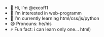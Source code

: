 - 👋 Hi, I’m @excoff1
- 👀 I’m interested in web-programm
- 🌱 I’m currently learning html/css/js/python
- 😄 Pronouns: he/his
- ⚡ Fun fact: i can learn only one... html)

<!---
excoff1/excoff1 is a ✨ special ✨ repository because its `README.md` (this file) appears on your GitHub profile.
You can click the Preview link to take a look at your changes.
--->
